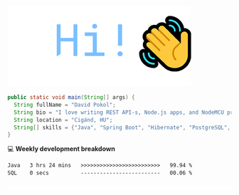 ![Hi!](assets/images/hi.png)

```java
public static void main(String[] args) {
  String fullName = "David Pokol";
  String bio = "I love writing REST API-s, Node.js apps, and NodeMCU programs";
  String location = "Cigánd, HU";
  String[] skills = {"Java", "Spring Boot", "Hibernate", "PostgreSQL", "Git"};
}
```

💻 **Weekly development breakdown**
<!--START_SECTION:waka-->

```txt
Java   3 hrs 24 mins   >>>>>>>>>>>>>>>>>>>>>>>>>   99.94 %
SQL    0 secs          -------------------------   00.06 %
```

<!--END_SECTION:waka-->

![footer](assets/images/footer.png)

